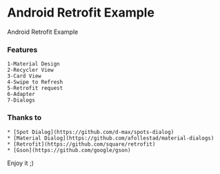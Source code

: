 # Android Retrofit Example

Android Retrofit Example

### Features
```
1-Material Design
2-Recycler View
3-Card View
4-Swipe to Refresh
5-Retrofit request
6-Adapter
7-Dialogs

```

### Thanks to
```
* [Spot Dialog](https://github.com/d-max/spots-dialog) 
* [Material Dialog](https://github.com/afollestad/material-dialogs) 
* [Retrofit](https://github.com/square/retrofit) 
* [Gson](https://github.com/google/gson) 

```

Enjoy it ;)

